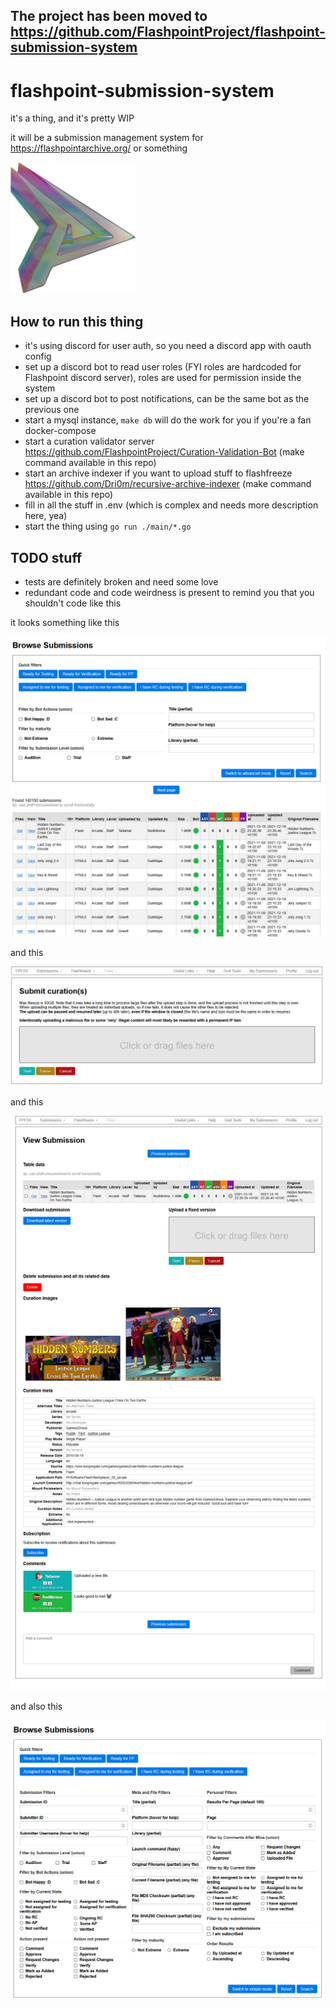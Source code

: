 ## The project has been moved to https://github.com/FlashpointProject/flashpoint-submission-system

# flashpoint-submission-system

it's a thing, and it's pretty WIP

it will be a submission management system for https://flashpointarchive.org/ or something

<img src="static/opal.png" alt="drawing" width="200"/>

## How to run this thing

- it's using discord for user auth, so you need a discord app with oauth config
- set up a discord bot to read user roles (FYI roles are hardcoded for Flashpoint discord server), roles are used for
  permission inside the system
- set up a discord bot to post notifications, can be the same bot as the previous one
- start a mysql instance, `make db` will do the work for you if you're a fan docker-compose
- start a curation validator server https://github.com/FlashpointProject/Curation-Validation-Bot (make command available
  in this repo)
- start an archive indexer if you want to upload stuff to
  flashfreeze https://github.com/Dri0m/recursive-archive-indexer (make command available in this repo)
- fill in all the stuff in .env (which is complex and needs more description here, yea)
- start the thing using `go run ./main/*.go`

## TODO stuff

- tests are definitely broken and need some love
- redundant code and code weirdness is present to remind you that you shouldn't code like this

it looks something like this

![submit page](github/ss2.png)

and this

![submissions page](github/ss3.png)

and this

![submission page](github/ss4.png)

and also this

![profile page](github/ss1.png)
